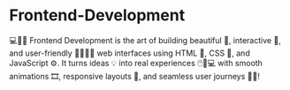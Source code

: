 # Frontend-Development
💻🎨✨ Frontend Development is the art of building beautiful 🌈, interactive 🧩, and user-friendly 👩‍💻👨‍💻 web interfaces using HTML 🧱, CSS 🎨, and JavaScript ⚙️. It turns ideas 💡 into real experiences 🖱️📱💻 with smooth animations 🎞️, responsive layouts 📐, and seamless user journeys 🚀🌐!
